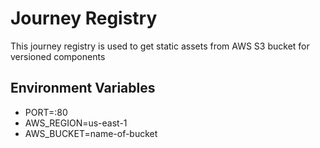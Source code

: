 # Journey Registry

This journey registry is used to get static assets from AWS S3 bucket for versioned components

## Environment Variables

- PORT=:80
- AWS_REGION=us-east-1
- AWS_BUCKET=name-of-bucket